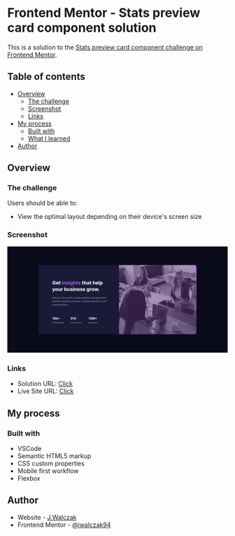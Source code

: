 # Frontend Mentor - Stats preview card component solution

This is a solution to the [Stats preview card component challenge on Frontend Mentor](https://www.frontendmentor.io/challenges/stats-preview-card-component-8JqbgoU62). 

## Table of contents

- [Overview](#overview)
  - [The challenge](#the-challenge)
  - [Screenshot](#screenshot)
  - [Links](#links)
- [My process](#my-process)
  - [Built with](#built-with)
  - [What I learned](#what-i-learned)
- [Author](#author)

## Overview

### The challenge

Users should be able to:

- View the optimal layout depending on their device's screen size

### Screenshot

![](./images/screenshoot.png)

### Links

- Solution URL: [Click](https://www.frontendmentor.io/solutions/stats-preview-card-csshtmlflexbox-mPngLSRhs7)
- Live Site URL: [Click](https://jwalczak94.github.io/Stats-preview-component/)

## My process

### Built with

- VSCode
- Semantic HTML5 markup
- CSS custom properties
- Mobile first workflow
- Flexbox

## Author

- Website - [J.Walczak](https://github.com/jwalczak94)
- Frontend Mentor - [@jwalczak94](https://www.frontendmentor.io/profile/jwalczak94)